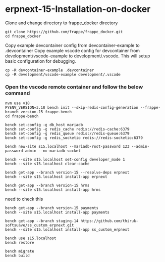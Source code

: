 # erpnext-15-Installation-on-docker

Clone and change directory to frappe_docker directory

```
git clone https://github.com/frappe/frappe_docker.git
cd frappe_docker
```

Copy example devcontainer config from devcontainer-example to .devcontainer
Copy example vscode config for devcontainer from development/vscode-example to development/.vscode. This will setup basic configuration for debugging.

```
cp -R devcontainer-example .devcontainer
cp -R development/vscode-example development/.vscode
```


### Open the vscode remote container and follow the below command

```
nvm use v18
PYENV_VERSION=3.10 bench init --skip-redis-config-generation --frappe-branch version-15 frappe-bench
cd frappe-bench
```

```
bench set-config -g db_host mariadb
bench set-config -g redis_cache redis://redis-cache:6379
bench set-config -g redis_queue redis://redis-queue:6379
bench set-config -g redis_socketio redis://redis-socketio:6379
```

```
bench new-site s15.localhost --mariadb-root-password 123 --admin-password admin --no-mariadb-socket
```

```
bench --site s15.localhost set-config developer_mode 1
bench --site s15.localhost clear-cache
````

```
bench get-app --branch version-15 --resolve-deps erpnext
bench --site s15.localhost install-app erpnext
```

```
bench get-app --branch version-15 hrms
bench --site s15.localhost install-app hrms
```

need to check this
```
bench get-app --branch version-15 payments
bench --site s15.localhost install-app payments
```

```
bench get-app --branch staging-14 https://github.com/thiruk-softsuave/ss_custom_erpnext.git
bench --site s15.localhost install-app ss_custom_erpnext
```

```
bench use s15.localhost
bench restore
```

```
bench migrate
bench build
```

